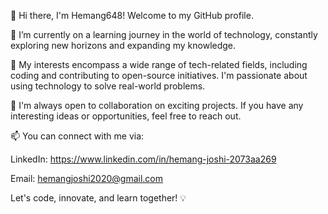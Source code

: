 👋 Hi there, I'm Hemang648!
Welcome to my GitHub profile.

🌱 I’m currently on a learning journey in the world of technology, constantly exploring new horizons and expanding my knowledge.

🚀 My interests encompass a wide range of tech-related fields, including coding and contributing to open-source initiatives. I'm passionate about using technology to solve real-world problems.

🤝 I'm always open to collaboration on exciting projects. If you have any interesting ideas or opportunities, feel free to reach out.

📫 You can connect with me via:

LinkedIn: https://www.linkedin.com/in/hemang-joshi-2073aa269

Email: hemangjoshi2020@gmail.com

Let's code, innovate, and learn together! 💡
